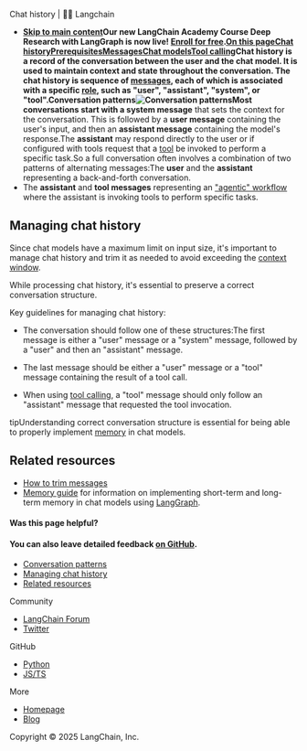 Chat history | 🦜️🔗 Langchain
- **[Skip to main content](#__docusaurus_skipToContent_fallback)Our new LangChain Academy Course Deep Research with LangGraph is now live! [Enroll for free](https://academy.langchain.com/courses/deep-research-with-langgraph/?utm_medium=internal&utm_source=docs&utm_campaign=q3-2025_deep-research-course_co).[On this pageChat historyPrerequisitesMessages](/docs/concepts/messages)[Chat models](/docs/concepts/chat_models)[Tool calling](/docs/concepts/tool_calling)Chat history is a record of the conversation between the user and the chat model. It is used to maintain context and state throughout the conversation. The chat history is sequence of [messages](/docs/concepts/messages), each of which is associated with a specific [role](/docs/concepts/messages#role), such as "user", "assistant", "system", or "tool".Conversation patterns[​](#conversation-patterns)![Conversation patterns ](/assets/images/conversation_patterns-0e4c2311b54fae7412f74b1408615432.png)Most conversations start with a system message** that sets the context for the conversation. This is followed by a **user message** containing the user&#x27;s input, and then an **assistant message** containing the model&#x27;s response.The **assistant** may respond directly to the user or if configured with tools request that a [tool](/docs/concepts/tool_calling) be invoked to perform a specific task.So a full conversation often involves a combination of two patterns of alternating messages:The **user** and the **assistant** representing a back-and-forth conversation.
- The **assistant** and **tool messages** representing an ["agentic" workflow](/docs/concepts/agents) where the assistant is invoking tools to perform specific tasks.

## Managing chat history[​](#managing-chat-history)

Since chat models have a maximum limit on input size, it&#x27;s important to manage chat history and trim it as needed to avoid exceeding the [context window](/docs/concepts/chat_models#context_window).

While processing chat history, it&#x27;s essential to preserve a correct conversation structure.

Key guidelines for managing chat history:

- The conversation should follow one of these structures:The first message is either a "user" message or a "system" message, followed by a "user" and then an "assistant" message.
- The last message should be either a "user" message or a "tool" message containing the result of a tool call.

- When using [tool calling](/docs/concepts/tool_calling), a "tool" message should only follow an "assistant" message that requested the tool invocation.

tipUnderstanding correct conversation structure is essential for being able to properly implement [memory](https://langchain-ai.github.io/langgraphjs/concepts/memory/) in chat models.

## Related resources[​](#related-resources)

- [How to trim messages](/docs/how_to/trim_messages/)
- [Memory guide](https://langchain-ai.github.io/langgraphjs/concepts/memory/) for information on implementing short-term and long-term memory in chat models using [LangGraph](https://langchain-ai.github.io/langgraphjs/).

#### Was this page helpful?



#### You can also leave detailed feedback [on GitHub](https://github.com/langchain-ai/langchainjs/issues/new?assignees=&labels=03+-+Documentation&projects=&template=documentation.yml&title=DOC%3A+%3CPlease+write+a+comprehensive+title+after+the+%27DOC%3A+%27+prefix%3E).

- [Conversation patterns](#conversation-patterns)
- [Managing chat history](#managing-chat-history)
- [Related resources](#related-resources)

Community

- [LangChain Forum](https://forum.langchain.com/)
- [Twitter](https://twitter.com/LangChainAI)

GitHub

- [Python](https://github.com/langchain-ai/langchain)
- [JS/TS](https://github.com/langchain-ai/langchainjs)

More

- [Homepage](https://langchain.com)
- [Blog](https://blog.langchain.dev)

Copyright © 2025 LangChain, Inc.